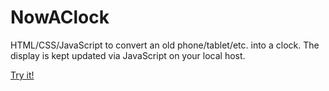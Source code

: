 # NowAClock

HTML/CSS/JavaScript to convert an old phone/tablet/etc. into a clock.
The display is kept updated via JavaScript on your local host.

[Try it!](https://saagit.github.io/NowAClock/)

